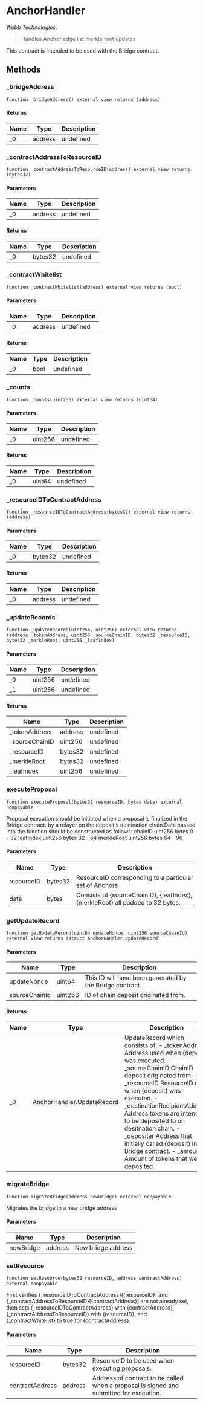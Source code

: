 # AnchorHandler

*Webb Technologies.*

> Handles Anchor edge list merkle root updates

This contract is intended to be used with the Bridge contract.



## Methods

### _bridgeAddress

```solidity
function _bridgeAddress() external view returns (address)
```






#### Returns

| Name | Type | Description |
|---|---|---|
| _0 | address | undefined

### _contractAddressToResourceID

```solidity
function _contractAddressToResourceID(address) external view returns (bytes32)
```





#### Parameters

| Name | Type | Description |
|---|---|---|
| _0 | address | undefined

#### Returns

| Name | Type | Description |
|---|---|---|
| _0 | bytes32 | undefined

### _contractWhitelist

```solidity
function _contractWhitelist(address) external view returns (bool)
```





#### Parameters

| Name | Type | Description |
|---|---|---|
| _0 | address | undefined

#### Returns

| Name | Type | Description |
|---|---|---|
| _0 | bool | undefined

### _counts

```solidity
function _counts(uint256) external view returns (uint64)
```





#### Parameters

| Name | Type | Description |
|---|---|---|
| _0 | uint256 | undefined

#### Returns

| Name | Type | Description |
|---|---|---|
| _0 | uint64 | undefined

### _resourceIDToContractAddress

```solidity
function _resourceIDToContractAddress(bytes32) external view returns (address)
```





#### Parameters

| Name | Type | Description |
|---|---|---|
| _0 | bytes32 | undefined

#### Returns

| Name | Type | Description |
|---|---|---|
| _0 | address | undefined

### _updateRecords

```solidity
function _updateRecords(uint256, uint256) external view returns (address _tokenAddress, uint256 _sourceChainID, bytes32 _resourceID, bytes32 _merkleRoot, uint256 _leafIndex)
```





#### Parameters

| Name | Type | Description |
|---|---|---|
| _0 | uint256 | undefined
| _1 | uint256 | undefined

#### Returns

| Name | Type | Description |
|---|---|---|
| _tokenAddress | address | undefined
| _sourceChainID | uint256 | undefined
| _resourceID | bytes32 | undefined
| _merkleRoot | bytes32 | undefined
| _leafIndex | uint256 | undefined

### executeProposal

```solidity
function executeProposal(bytes32 resourceID, bytes data) external nonpayable
```

Proposal execution should be initiated when a proposal is finalized in the Bridge contract. by a relayer on the deposit&#39;s destination chain.Data passed into the function should be constructed as follows: chainID                                  uint256     bytes  0 - 32 leafIndex                                uint256     bytes  32 - 64 merkleRoot                               uint256     bytes  64 - 96



#### Parameters

| Name | Type | Description |
|---|---|---|
| resourceID | bytes32 | ResourceID corresponding to a particular set of Anchors
| data | bytes | Consists of {sourceChainID}, {leafIndex}, {merkleRoot} all padded to 32 bytes.

### getUpdateRecord

```solidity
function getUpdateRecord(uint64 updateNonce, uint256 sourceChainId) external view returns (struct AnchorHandler.UpdateRecord)
```





#### Parameters

| Name | Type | Description |
|---|---|---|
| updateNonce | uint64 | This ID will have been generated by the Bridge contract.
| sourceChainId | uint256 | ID of chain deposit originated from.

#### Returns

| Name | Type | Description |
|---|---|---|
| _0 | AnchorHandler.UpdateRecord | UpdateRecord which consists of: - _tokenAddress Address used when {deposit} was executed. - _sourceChainID ChainID deposit originated from. - _resourceID ResourceID used when {deposit} was executed. - _destinationRecipientAddress Address tokens are intended to be deposited to on desitnation chain. - _depositer Address that initially called {deposit} in the Bridge contract. - _amount Amount of tokens that were deposited.

### migrateBridge

```solidity
function migrateBridge(address newBridge) external nonpayable
```

Migrates the bridge to a new bridge address



#### Parameters

| Name | Type | Description |
|---|---|---|
| newBridge | address | New bridge address

### setResource

```solidity
function setResource(bytes32 resourceID, address contractAddress) external nonpayable
```

First verifies {_resourceIDToContractAddress}[{resourceID}] and {_contractAddressToResourceID}[{contractAddress}] are not already set, then sets {_resourceIDToContractAddress} with {contractAddress}, {_contractAddressToResourceID} with {resourceID}, and {_contractWhitelist} to true for {contractAddress}.



#### Parameters

| Name | Type | Description |
|---|---|---|
| resourceID | bytes32 | ResourceID to be used when executing proposals.
| contractAddress | address | Address of contract to be called when a proposal is signed and submitted for execution.




